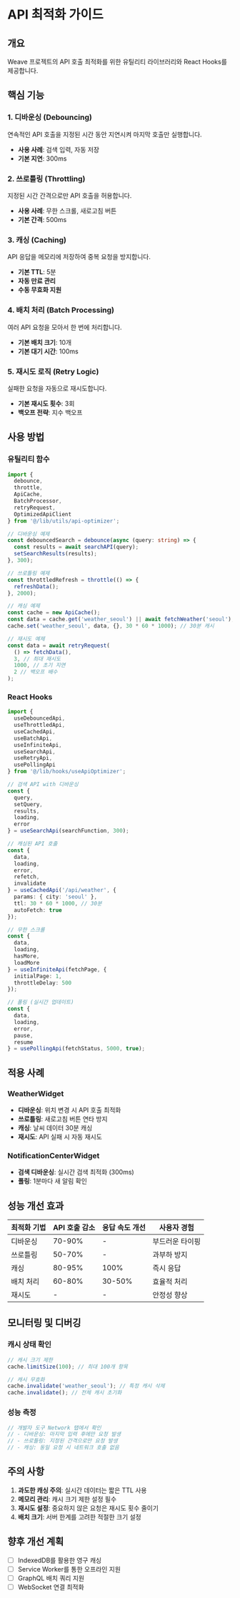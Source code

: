 # API 최적화 가이드

## 개요
Weave 프로젝트의 API 호출 최적화를 위한 유틸리티 라이브러리와 React Hooks를 제공합니다.

## 핵심 기능

### 1. 디바운싱 (Debouncing)
연속적인 API 호출을 지정된 시간 동안 지연시켜 마지막 호출만 실행합니다.
- **사용 사례**: 검색 입력, 자동 저장
- **기본 지연**: 300ms

### 2. 쓰로틀링 (Throttling)  
지정된 시간 간격으로만 API 호출을 허용합니다.
- **사용 사례**: 무한 스크롤, 새로고침 버튼
- **기본 간격**: 500ms

### 3. 캐싱 (Caching)
API 응답을 메모리에 저장하여 중복 요청을 방지합니다.
- **기본 TTL**: 5분
- **자동 만료 관리**
- **수동 무효화 지원**

### 4. 배치 처리 (Batch Processing)
여러 API 요청을 모아서 한 번에 처리합니다.
- **기본 배치 크기**: 10개
- **기본 대기 시간**: 100ms

### 5. 재시도 로직 (Retry Logic)
실패한 요청을 자동으로 재시도합니다.
- **기본 재시도 횟수**: 3회
- **백오프 전략**: 지수 백오프

## 사용 방법

### 유틸리티 함수

```typescript
import { 
  debounce, 
  throttle, 
  ApiCache,
  BatchProcessor,
  retryRequest,
  OptimizedApiClient
} from '@/lib/utils/api-optimizer';

// 디바운싱 예제
const debouncedSearch = debounce(async (query: string) => {
  const results = await searchAPI(query);
  setSearchResults(results);
}, 300);

// 쓰로틀링 예제
const throttledRefresh = throttle(() => {
  refreshData();
}, 2000);

// 캐싱 예제
const cache = new ApiCache();
const data = cache.get('weather_seoul') || await fetchWeather('seoul');
cache.set('weather_seoul', data, {}, 30 * 60 * 1000); // 30분 캐시

// 재시도 예제
const data = await retryRequest(
  () => fetchData(),
  3, // 최대 재시도
  1000, // 초기 지연
  2 // 백오프 배수
);
```

### React Hooks

```typescript
import {
  useDebouncedApi,
  useThrottledApi,
  useCachedApi,
  useBatchApi,
  useInfiniteApi,
  useSearchApi,
  useRetryApi,
  usePollingApi
} from '@/lib/hooks/useApiOptimizer';

// 검색 API with 디바운싱
const {
  query,
  setQuery,
  results,
  loading,
  error
} = useSearchApi(searchFunction, 300);

// 캐싱된 API 호출
const {
  data,
  loading,
  error,
  refetch,
  invalidate
} = useCachedApi('/api/weather', {
  params: { city: 'seoul' },
  ttl: 30 * 60 * 1000, // 30분
  autoFetch: true
});

// 무한 스크롤
const {
  data,
  loading,
  hasMore,
  loadMore
} = useInfiniteApi(fetchPage, {
  initialPage: 1,
  throttleDelay: 500
});

// 폴링 (실시간 업데이트)
const {
  data,
  loading,
  error,
  pause,
  resume
} = usePollingApi(fetchStatus, 5000, true);
```

## 적용 사례

### WeatherWidget
- **디바운싱**: 위치 변경 시 API 호출 최적화
- **쓰로틀링**: 새로고침 버튼 연타 방지
- **캐싱**: 날씨 데이터 30분 캐싱
- **재시도**: API 실패 시 자동 재시도

### NotificationCenterWidget
- **검색 디바운싱**: 실시간 검색 최적화 (300ms)
- **폴링**: 1분마다 새 알림 확인

## 성능 개선 효과

| 최적화 기법 | API 호출 감소 | 응답 속도 개선 | 사용자 경험 |
|----------|------------|------------|----------|
| 디바운싱 | 70-90% | - | 부드러운 타이핑 |
| 쓰로틀링 | 50-70% | - | 과부하 방지 |
| 캐싱 | 80-95% | 100% | 즉시 응답 |
| 배치 처리 | 60-80% | 30-50% | 효율적 처리 |
| 재시도 | - | - | 안정성 향상 |

## 모니터링 및 디버깅

### 캐시 상태 확인
```typescript
// 캐시 크기 제한
cache.limitSize(100); // 최대 100개 항목

// 캐시 무효화
cache.invalidate('weather_seoul'); // 특정 캐시 삭제
cache.invalidate(); // 전체 캐시 초기화
```

### 성능 측정
```typescript
// 개발자 도구 Network 탭에서 확인
// - 디바운싱: 마지막 입력 후에만 요청 발생
// - 쓰로틀링: 지정된 간격으로만 요청 발생
// - 캐싱: 동일 요청 시 네트워크 호출 없음
```

## 주의 사항

1. **과도한 캐싱 주의**: 실시간 데이터는 짧은 TTL 사용
2. **메모리 관리**: 캐시 크기 제한 설정 필수
3. **재시도 설정**: 중요하지 않은 요청은 재시도 횟수 줄이기
4. **배치 크기**: 서버 한계를 고려한 적절한 크기 설정

## 향후 개선 계획

- [ ] IndexedDB를 활용한 영구 캐싱
- [ ] Service Worker를 통한 오프라인 지원
- [ ] GraphQL 배치 쿼리 지원
- [ ] WebSocket 연결 최적화